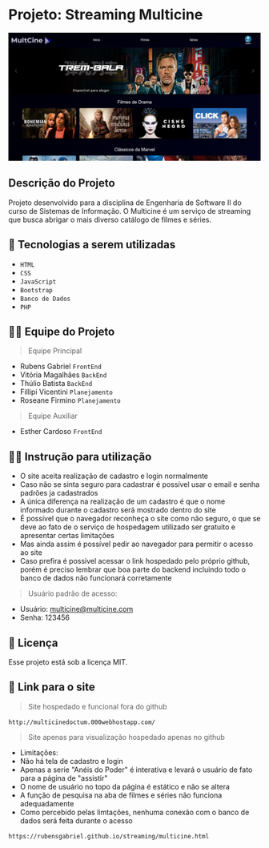 # Projeto: Streaming Multicine
![preview](./preview.png)
## Descrição do Projeto
<p> Projeto desenvolvido para a disciplina de Engenharia de Software II do curso de Sistemas de Informação. O Multicine é um serviço de streaming que busca abrigar o mais diverso catálogo de filmes e séries. </p>

## 🚀 Tecnologias a serem utilizadas
- ``HTML``
- ``CSS``
- ``JavaScript``
- ``Bootstrap``
- ``Banco de Dados``
- ``PHP``

## 👨‍💻 Equipe do Projeto
> Equipe Principal
- Rubens Gabriel  ``FrontEnd``
- Vitória Magalhães  ``BackEnd``
- Thúlio Batista  ``BackEnd``
- Fillipi Vicentini  ``Planejamento``
- Roseane Firmino  ``Planejamento``
> Equipe Auxiliar
- Esther Cardoso  ``FrontEnd``

## 💁🏻 Instrução para utilização  
- O site aceita realização de cadastro e login normalmente
- Caso não se sinta seguro para cadastrar é possível usar o email e senha padrões ja cadastrados
- A única diferença na realização de um cadastro é que o nome informado durante o cadastro será mostrado dentro do site
- É possível que o navegador reconheça o site como não seguro, o que se deve ao fato de o serviço de hospedagem utilizado ser gratuito e apresentar certas limitações
- Mas ainda assim é possível pedir ao navegador para permitir o acesso ao site
- Caso prefira é possivel acessar o link hospedado pelo próprio github, porém é preciso lembrar que boa parte do backend incluindo todo o banco de dados não funcionará corretamente
> Usuário padrão de acesso:
- Usuário: multicine@multicine.com
- Senha: 123456

## :memo: Licença

Esse projeto está sob a licença MIT.

## 🔗 Link para o site
> Site hospedado e funcional fora do github
```
http://multicinedoctum.000webhostapp.com/
```
> Site apenas para visualização hospedado apenas no github
- Limitações:
- Não há tela de cadastro e login
- Apenas a serie "Anéis do Poder" é interativa e levará o usuário de fato para a página de "assistir"
- O nome de usuário no topo da página é estático e não se altera
- A função de pesquisa na aba de filmes e séries não funciona adequadamente
- Como percebido pelas limtações, nenhuma conexão com o banco de dados será feita durante o acesso
```
https://rubensgabriel.github.io/streaming/multicine.html
```
